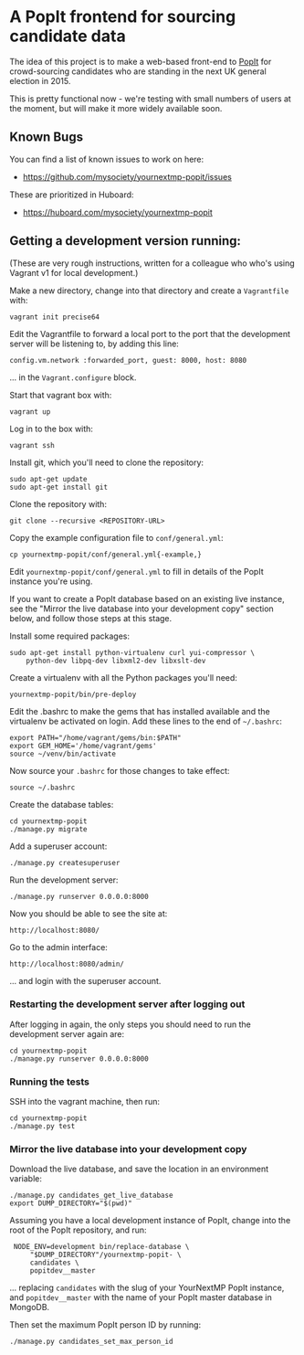 # A PopIt frontend for sourcing candidate data

The idea of this project is to make a web-based front-end to
[PopIt](http://popit.poplus.org/) for crowd-sourcing candidates
who are standing in the next UK general election in 2015.

This is pretty functional now - we're testing with small numbers
of users at the moment, but will make it more widely available
soon.

## Known Bugs

You can find a list of known issues to work on here:

* https://github.com/mysociety/yournextmp-popit/issues

These are prioritized in Huboard:

* https://huboard.com/mysociety/yournextmp-popit

## Getting a development version running:

(These are very rough instructions, written for a colleague who
who's using Vagrant v1 for local development.)

Make a new directory, change into that directory and create a
`Vagrantfile` with:

    vagrant init precise64

Edit the Vagrantfile to forward a local port to the port that
the development server will be listening to, by adding this
line:

    config.vm.network :forwarded_port, guest: 8000, host: 8080

... in the `Vagrant.configure` block.

Start that vagrant box with:

    vagrant up

Log in to the box with:

    vagrant ssh

Install git, which you'll need to clone the repository:

    sudo apt-get update
    sudo apt-get install git

Clone the repository with:

    git clone --recursive <REPOSITORY-URL>

Copy the example configuration file to `conf/general.yml`:

    cp yournextmp-popit/conf/general.yml{-example,}

Edit `yournextmp-popit/conf/general.yml` to fill in details of
the PopIt instance you're using.

If you want to create a PopIt database based on an existing live
instance, see the "Mirror the live database into your
development copy" section below, and follow those steps at this
stage.

Install some required packages:

    sudo apt-get install python-virtualenv curl yui-compressor \
        python-dev libpq-dev libxml2-dev libxslt-dev

Create a virtualenv with all the Python packages you'll need:

    yournextmp-popit/bin/pre-deploy

Edit the .bashrc to make the gems that has installed available
and the virtualenv be activated on login. Add these lines to the
end of `~/.bashrc`:

    export PATH="/home/vagrant/gems/bin:$PATH"
    export GEM_HOME='/home/vagrant/gems'
    source ~/venv/bin/activate

Now source your `.bashrc` for those changes to take effect:

    source ~/.bashrc

Create the database tables:

    cd yournextmp-popit
    ./manage.py migrate

Add a superuser account:

    ./manage.py createsuperuser

Run the development server:

    ./manage.py runserver 0.0.0.0:8000

Now you should be able to see the site at:

    http://localhost:8080/

Go to the admin interface:

    http://localhost:8080/admin/

... and login with the superuser account.

### Restarting the development server after logging out

After logging in again, the only steps you should need to run
the development server again are:

    cd yournextmp-popit
    ./manage.py runserver 0.0.0.0:8000

### Running the tests

SSH into the vagrant machine, then run:

    cd yournextmp-popit
    ./manage.py test

### Mirror the live database into your development copy

Download the live database, and save the location in an
environment variable:

    ./manage.py candidates_get_live_database
    export DUMP_DIRECTORY="$(pwd)"

Assuming you have a local development instance of PopIt, change
into the root of the PopIt repository, and run:

     NODE_ENV=development bin/replace-database \
         "$DUMP_DIRECTORY"/yournextmp-popit- \
         candidates \
         popitdev__master

... replacing `candidates` with the slug of your YourNextMP
PopIt instance, and `popitdev__master` with the name of your PopIt
master database in MongoDB.

Then set the maximum PopIt person ID by running:

    ./manage.py candidates_set_max_person_id
